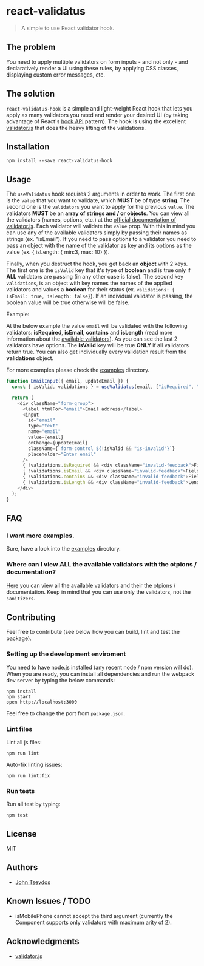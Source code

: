 # react-validatus
> A simple to use React validator hook.


## The problem
You need to apply multiple validators on form inputs - and not only - and declaratively render a UI using these rules, by applying CSS classes, displaying custom error messages, etc.

## The solution
`react-validatus-hook` is a simple and light-weight React hook that lets you apply as many validators you need and render your desired UI (by taking advantage of React's [hook API](https://reactjs.org/docs/hooks-intro.html) pattern). The hook is using the excellent [validator.js](https://www.npmjs.com/package/validator) that does the heavy lifting of the validations.


## Installation
```
npm install --save react-validatus-hook
```


## Usage
The `useValidatus` hook requires 2 arguments in order to work. The first one is the `value` that you want to validate, which **MUST** be of type **string**. The second one is the `validators` you want to apply for the previous `value`. The validators **MUST** be an **array of strings and / or objects**. You can view all the validators (names, options, etc.) at the [official documentation of validator.js](https://www.npmjs.com/package/validator#validators). Each validator will validate the `value` prop. With this in mind you can use any of the available validators simply by passing their names as strings (ex. "isEmail"). If you need to pass options to a validator you need to pass an object with the name of the validator as key and its options as the value (ex. { isLength: { min:3, max: 10} }).

Finally, when you destruct the hook, you get back an **object** with 2 keys. The first one is the `isValid` key that it's type of **boolean** and is true only if **ALL** validators are passing (in any other case is false). The second key `validations`, is an object with key names the names of the applied validators and values a **boolean** for their status (ex. `validations: { isEmail: true, isLength: false}`). If an individual validator is passing, the boolean value will be true otherwise will be false.

Example:

At the below example the value `email` will be validated with the following validators: **isRequired**, **isEmail**, **contains** and **isLength** (read more information about the [available validators](https://www.npmjs.com/package/validator#validators)). As you can see the last 2 validators have options. The **isValid** key will be true **ONLY** if all validators return true. You can also get individually every validation result from the **validations** object.

For more examples please check the [examples](https://github.com/tsevdos/react-validatus/blob/master/examples/examples.js) directory.

```js
function EmailInput({ email, updateEmail }) {
  const { isValid, validations } = useValidatus(email, ["isRequired", "isEmail", { contains: "@gmail" }, { isLength: { min:3, max: 15 } }]);

  return (
    <div className="form-group">
      <label htmlFor="email">Email address</label>
      <input
        id="email"
        type="text"
        name="email"
        value={email}
        onChange={updateEmail}
        className={`form-control ${!isValid && "is-invalid"}`}
        placeholder="Enter email"
      />
      { !validations.isRequired && <div className="invalid-feedback">Field is required</div> }
      { !validations.isEmail && <div className="invalid-feedback">Field must be a valid email</div> }
      { !validations.contains && <div className="invalid-feedback">Field must contain &quot;@gmail&quot;</div> }
      { !validations.isLength && <div className="invalid-feedback">Length must be between 3 and 15</div> }
    </div>
  );
}
```


## FAQ
### I want more examples.
Sure, have a look into the [examples](https://github.com/tsevdos/react-validatus-hook/blob/master/examples/examples.js) directory.

### Where can I view **ALL** the available validators with the otpions / documentation?
[Here](https://www.npmjs.com/package/validator#validators) you can view all the available validators and their the otpions / documentation. Keep in mind that you can use only the validators, not the `sanitizers`.


## Contributing
Feel free to contribute (see below how you can build, lint and test the package).


### Setting up the development enviroment
You need to have node.js installed (any recent node / npm version will do). When you are ready, you can install all dependencies and run the webpack dev server by typing the below commands:

```
npm install
npm start
open http://localhost:3000
```

Feel free to change the port from `package.json`.

### Lint files
Lint all js files:

```
npm run lint
```

Auto-fix linting issues:
```
npm run lint:fix
```

### Run tests
Run all test by typing:
```
npm test
```

## License
MIT


## Authors
* [John Tsevdos](http://tsevdos.me)


## Known Issues / TODO
* isMobilePhone cannot accept the third argument (currently the Component supports only validators with maximum arity of 2).


## Acknowledgments
* [validator.js](https://www.npmjs.com/package/validator)
